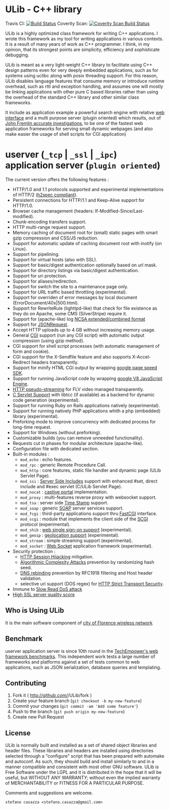 # ULib - C++ library

Travis CI: [![Build Status](https://travis-ci.org/stefanocasazza/ULib.svg?branch=master)](https://travis-ci.org/stefanocasazza/ULib)
Coverity Scan: [![Coverity Scan Build Status](https://scan.coverity.com/projects/3322/badge.svg)](https://scan.coverity.com/projects/3322)

ULib is a highly optimized class framework for writing C++ applications. I wrote this framework as my tool for writing applications in various contexts. It is a result of many years of work as C++ programmer. I think, in my opinion, that its strongest points are simplicity, efficiency and sophisticate debugging.

ULib is meant as a very light-weight C++ library to facilitate using C++ design patterns even for very deeply embedded applications, such as for systems using uclibc along with posix threading support. For this reason, ULib disables language features that consume memory or introduce runtime overhead, such as rtti and exception handling, and assumes one will mostly be linking applications with other pure C based libraries rather than using the overhead of the standard C++ library and other similar class frameworks.

It include as application example a powerful search engine with relative [web interface](https://github.com/stefanocasazza/ULib/blob/master/examples/IR/ir_web.usp) and a multi purpose server (plugin oriented) which results, out of [John Fremlin accurate investigations](http://john.freml.in/ulib-fast-io-framework), to be one of the fastest web application frameworks for serving small dynamic webpages (and also make easier the usage of shell scripts for CGI application)

# userver (`_tcp` | `_ssl` | `_ipc`) application server (`plugin oriented`)

The current version offers the following features :

   * HTTP/1.0 and 1.1 protocols supported and experimental implementations of HTTP/2 ([h2spec compliant](https://github.com/summerwind/h2spec)).
   * Persistent connections for HTTP/1.1 and Keep-Alive support for HTTP/1.0.
   * Browser cache management (headers: If-Modified-Since/Last-modified).
   * Chunk-encoding transfers support.
   * HTTP multi-range request support.
   * Memory caching of document root for (small) static pages with smart gzip compression and CSS/JS reduction.
   * Support for automatic update of caching document root with inotify (on Linux).
   * Support for pipelining.
   * Support for virtual hosts (also with SSL).
   * Support for basic/digest authentication optionally based on url mask.
   * Support for directory listings via basic/digest authentication.
   * Support for uri protection.
   * Support for aliases/redirection.
   * Support for switch the site to a maintenance page only.
   * Support for URL traffic based throttling (experimental).
   * Support for overriden of error messages by local document (ErrorDocument/40x|500.html).
   * Support for RewriteRule (lighttpd-like) that check for file existence as they do on Apache, some CMS (SilverStripe) require it.
   * Support for (apache-like) log [NCSA extended/combined format](http://httpd.apache.org/docs/2.0/mod/mod_log_config.html)
   * Support for [JSONRequest](http://json.org/JSONRequest.html).
   * Accept HTTP uploads up to 4 GB without increasing memory usage.
   * General [CGI](http://it.wikipedia.org/wiki/Common_Gateway_Interface) support (run any CGI script) with automatic output compression (using gzip method).
   * CGI support for shell script processes (with automatic management of form and cookie).
   * CGI support for the X-Sendfile feature and also supports X-Accel-Redirect headers transparently.
   * Support for minify HTML CGI output by wrapping [google page speed SDK](http://code.google.com/speed/page-speed/download.html#pagespeed-sdk).
   * Support for running JavaScript code by wrapping [google V8 JavaScript Engine](http://code.google.com/apis/v8/intro.html).
   * [HTTP pseudo-streaming](http://en.wikipedia.org/wiki/Progressive_download) for FLV video managed transparently.
   * [C Servlet Support](http://bellard.org/tcc/) with libtcc (if available) as a backend for dynamic code generation (experimental).
   * Support for running Ruby on Rails applications natively (experimental).
   * Support for running natively PHP applications whith a php (embedded) library (experimental).
   * Preforking mode to improve concurrency with dedicated process for long-time request.
   * Support for Windows (without preforking).
   * Customizable builds (you can remove unneeded functionality).
   * Requests cut in phases for modular architecture (apache-like).
   * Configuration file with dedicated section.
   * Built-in modules :
       * `mod_echo` : echo features.
       * `mod_rpc` : generic Remote Procedure Call.
       * `mod_http` : core features, static file handler and dynamic page (ULib Servlet Page).
       * `mod_ssi` : [Server Side Includes]( http://en.wikipedia.org/wiki/Server_Side_Include) support with enhanced #set, direct include and #exec servlet (C/ULib Servlet Page).
       * `mod_nocat` : [captive portal](http://dev.wifidog.org/wiki/NoCat) implementation.
       * `mod_proxy` : multi-features reverse proxy with websocket support.
       * `mod_tsa` : server side [Time Stamp](http://sourceforge.net/projects/timestamping/) support.
       * `mod_soap` : generic [SOAP](http://en.wikipedia.org/wiki/SOAP) server services support.
       * `mod_fcgi` : third-party applications support thru [FastCGI](http://www.fastcgi.com/drupal) interface.
       * `mod_scgi` : module that implements the client side of the [SCGI](http://en.wikipedia.org/wiki/Simple_Common_Gateway_Interface) protocol (experimental).
       * `mod_shib` : [web single sign-on support](http://shibboleth.internet2.edu) (experimental).
       * `mod_geoip` : [geolocation support](http://en.wikipedia.org/wiki/Geolocation) (experimental).
       * `mod_stream` : simple streaming support (experimental).
       * `mod_socket` : [Web Socket](http://dev.w3.org/html5/websockets) application framework (experimental).
   * Security protection :
       * [HTTP Session Hijacking](http://en.wikipedia.org/wiki/Session_hijacking) mitigation.
       * [Algorithmic Complexity Attacks](http://lwn.net/Articles/474365/) prevention by randomizing hash seed.
       * [DNS rebinding](http://en.wikipedia.org/wiki/DNS_rebinding) prevention by RFC1918 filtering and Host header validation.
       * selective uri support (DOS regex) for [HTTP Strict Transport Security](https://developer.mozilla.org/en/Security/HTTP_Strict_Transport_Security).
   * Immune to [Slow Read DoS attack](http://code.google.com/p/slowhttptest/)
   * [High SSL server quality score](https://www.ssllabs.com/ssltest/analyze.html?d=wifi-aaa2.comune.fi.it)

## Who is Using ULib

It is the main software component of [city of Florence wireless network](http://wifi-aaa2.comune.fi.it/login?mac=00%3A00%3A00%3A00%3A00%3A00&ip=172.22.11.124&redirect=http%3A//pasta.dianxinos.com/api/data&gateway=159.213.248.230%3A5280&timeout=0&token=1810300063&ap=05@159.213.248.230&ts=21467819142)

## Benchmark

userver application server is since 10th round in the [TechEmpower's web framework benchmarks](http://www.techempower.com/benchmarks). This independent work tests a large number of frameworks and platforms against a set of tests common to web applications, such as JSON serialization, database queries and templating.

## Contributing

1. Fork it ( http://github.com/<my-github-username>/ULib/fork )
2. Create your feature branch (`git checkout -b my-new-feature`)
3. Commit your changes (`git commit -am 'Add some feature'`)
4. Push to the branch (`git push origin my-new-feature`)
5. Create new Pull Request

## License

ULib is normally built and installed as a set of shared object libraries and header files. These libraries and headers are installed using directories selected through a "configure" script that has been prepared with automake and autoconf. As such, they should build and install similarly to and in a manner compatible and consistent with most other GNU software. ULib is Free Software under the LGPL and it is distributed in the hope that it will be useful, but WITHOUT ANY WARRANTY; without even the implied warranty of MERCHANTABILITY or FITNESS FOR A PARTICULAR PURPOSE.

Comments and suggestions are welcome.

	stefano casazza <stefano.casazza@gmail.com>
